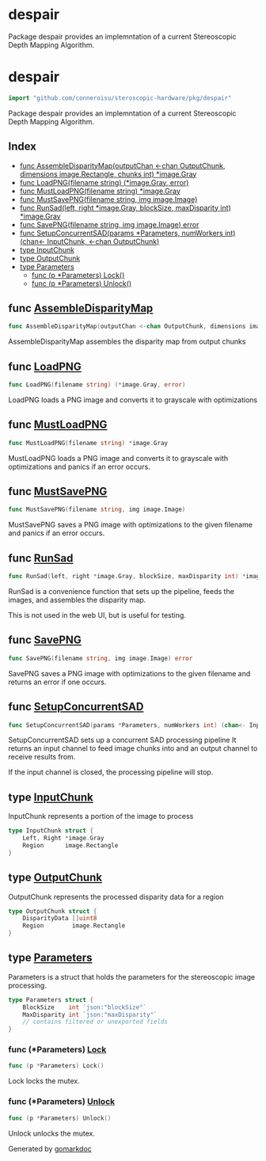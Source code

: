 # despair

Package despair provides an implemntation of a current Stereoscopic Depth Mapping Algorithm.

<!-- gomarkdoc:embed:start -->

<!-- Code generated by gomarkdoc. DO NOT EDIT -->

# despair

```go
import "github.com/conneroisu/steroscopic-hardware/pkg/despair"
```

Package despair provides an implemntation of a current Stereoscopic Depth Mapping Algorithm.

## Index

- [func AssembleDisparityMap\(outputChan \<\-chan OutputChunk, dimensions image.Rectangle, chunks int\) \*image.Gray](<#AssembleDisparityMap>)
- [func LoadPNG\(filename string\) \(\*image.Gray, error\)](<#LoadPNG>)
- [func MustLoadPNG\(filename string\) \*image.Gray](<#MustLoadPNG>)
- [func MustSavePNG\(filename string, img image.Image\)](<#MustSavePNG>)
- [func RunSad\(left, right \*image.Gray, blockSize, maxDisparity int\) \*image.Gray](<#RunSad>)
- [func SavePNG\(filename string, img image.Image\) error](<#SavePNG>)
- [func SetupConcurrentSAD\(params \*Parameters, numWorkers int\) \(chan\<\- InputChunk, \<\-chan OutputChunk\)](<#SetupConcurrentSAD>)
- [type InputChunk](<#InputChunk>)
- [type OutputChunk](<#OutputChunk>)
- [type Parameters](<#Parameters>)
  - [func \(p \*Parameters\) Lock\(\)](<#Parameters.Lock>)
  - [func \(p \*Parameters\) Unlock\(\)](<#Parameters.Unlock>)


<a name="AssembleDisparityMap"></a>
## func [AssembleDisparityMap](<https://github.com/conneroisu/steroscopic-hardware/blob/main/pkg/despair/main.go#L169-L173>)

```go
func AssembleDisparityMap(outputChan <-chan OutputChunk, dimensions image.Rectangle, chunks int) *image.Gray
```

AssembleDisparityMap assembles the disparity map from output chunks

<a name="LoadPNG"></a>
## func [LoadPNG](<https://github.com/conneroisu/steroscopic-hardware/blob/main/pkg/despair/png.go#L10>)

```go
func LoadPNG(filename string) (*image.Gray, error)
```

LoadPNG loads a PNG image and converts it to grayscale with optimizations

<a name="MustLoadPNG"></a>
## func [MustLoadPNG](<https://github.com/conneroisu/steroscopic-hardware/blob/main/pkg/despair/png.go#L44>)

```go
func MustLoadPNG(filename string) *image.Gray
```

MustLoadPNG loads a PNG image and converts it to grayscale with optimizations and panics if an error occurs.

<a name="MustSavePNG"></a>
## func [MustSavePNG](<https://github.com/conneroisu/steroscopic-hardware/blob/main/pkg/despair/png.go#L68>)

```go
func MustSavePNG(filename string, img image.Image)
```

MustSavePNG saves a PNG image with optimizations to the given filename and panics if an error occurs.

<a name="RunSad"></a>
## func [RunSad](<https://github.com/conneroisu/steroscopic-hardware/blob/main/pkg/despair/main.go#L117-L120>)

```go
func RunSad(left, right *image.Gray, blockSize, maxDisparity int) *image.Gray
```

RunSad is a convenience function that sets up the pipeline, feeds the images, and assembles the disparity map.

This is not used in the web UI, but is useful for testing.

<a name="SavePNG"></a>
## func [SavePNG](<https://github.com/conneroisu/steroscopic-hardware/blob/main/pkg/despair/png.go#L54>)

```go
func SavePNG(filename string, img image.Image) error
```

SavePNG saves a PNG image with optimizations to the given filename and returns an error if one occurs.

<a name="SetupConcurrentSAD"></a>
## func [SetupConcurrentSAD](<https://github.com/conneroisu/steroscopic-hardware/blob/main/pkg/despair/main.go#L28-L31>)

```go
func SetupConcurrentSAD(params *Parameters, numWorkers int) (chan<- InputChunk, <-chan OutputChunk)
```

SetupConcurrentSAD sets up a concurrent SAD processing pipeline It returns an input channel to feed image chunks into and an output channel to receive results from.

If the input channel is closed, the processing pipeline will stop.

<a name="InputChunk"></a>
## type [InputChunk](<https://github.com/conneroisu/steroscopic-hardware/blob/main/pkg/despair/main.go#L12-L15>)

InputChunk represents a portion of the image to process

```go
type InputChunk struct {
    Left, Right *image.Gray
    Region      image.Rectangle
}
```

<a name="OutputChunk"></a>
## type [OutputChunk](<https://github.com/conneroisu/steroscopic-hardware/blob/main/pkg/despair/main.go#L18-L21>)

OutputChunk represents the processed disparity data for a region

```go
type OutputChunk struct {
    DisparityData []uint8
    Region        image.Rectangle
}
```

<a name="Parameters"></a>
## type [Parameters](<https://github.com/conneroisu/steroscopic-hardware/blob/main/pkg/despair/params.go#L9-L13>)

Parameters is a struct that holds the parameters for the stereoscopic image processing.

```go
type Parameters struct {
    BlockSize    int `json:"blockSize"`
    MaxDisparity int `json:"maxDisparity"`
    // contains filtered or unexported fields
}
```

<a name="Parameters.Lock"></a>
### func \(\*Parameters\) [Lock](<https://github.com/conneroisu/steroscopic-hardware/blob/main/pkg/despair/params.go#L16>)

```go
func (p *Parameters) Lock()
```

Lock locks the mutex.

<a name="Parameters.Unlock"></a>
### func \(\*Parameters\) [Unlock](<https://github.com/conneroisu/steroscopic-hardware/blob/main/pkg/despair/params.go#L19>)

```go
func (p *Parameters) Unlock()
```

Unlock unlocks the mutex.

Generated by [gomarkdoc](<https://github.com/princjef/gomarkdoc>)


<!-- gomarkdoc:embed:end -->
